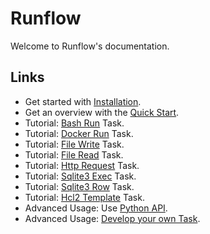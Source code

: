 # Runflow

Welcome to Runflow's documentation.

## Links

* Get started with [Installation](installation.md).
* Get an overview with the [Quick Start](quickstart.md).
* Tutorial: [Bash Run](tasks/bash-run.md) Task.
* Tutorial: [Docker Run](tasks/docker-run.md) Task.
* Tutorial: [File Write](tasks/file-write.md) Task.
* Tutorial: [File Read](tasks/file-read.md) Task.
* Tutorial: [Http Request](tasks/http-request.md) Task.
* Tutorial: [Sqlite3 Exec](tasks/sqlite3-exec.md) Task.
* Tutorial: [Sqlite3 Row](tasks/sqlite3-row.md) Task.
* Tutorial: [Hcl2 Template](tasks/hcl2-template.md) Task.
* Advanced Usage: Use [Python API](python-api.md).
* Advanced Usage: [Develop your own Task](customize-task.md).
